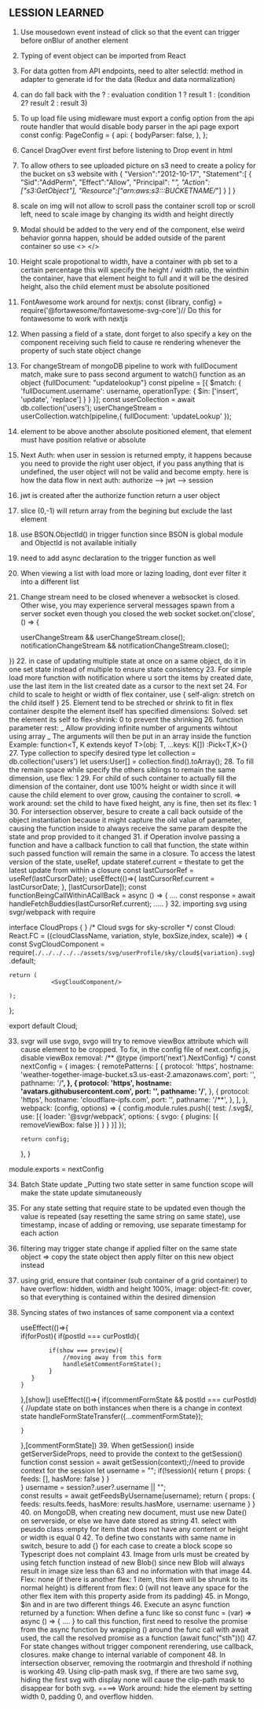 ## LESSION LEARNED


1. Use mousedown event instead of click so that the event can trigger before onBlur of another element
2. Typing of event object can be imported from React
3. For data gotten from API endpoints, need to alter selectId: method in adapter to generate id for the data (Redux and data normalization)
4. can do fall back with the ? : evaluation condition 1 ? result 1 : (condition 2? result 2 : result 3)
5. To up load file using midleware must export a config option from the api route handler that would disable body parser in the api page
export const config: PageConfig = {
    api: {
        bodyParser: false,
    },
};

6. Cancel DragOver event first before listening to Drop event in html

7. To allow others to see uploaded picture on s3 need to create a policy for the bucket on s3 website with
{
  "Version":"2012-10-17",
  "Statement":[
    {
      "Sid":"AddPerm",
      "Effect":"Allow",
      "Principal": "*",
      "Action":["s3:GetObject"],
      "Resource":["arn:aws:s3:::BUCKETNAME/*"]
    }
  ]
}
8. scale on img will not allow to scroll pass the container scroll top or scroll left, need to scale image by changing its width and height directly
9. Modal should be added to the very end of the component, else weird behavior gonna happen, should be added outside of the parent container so use <> </>
10. Height scale propotional to width, have a container with pb set to a certain percentage this will specify the height /  width ratio, the winthin the container, have that element height to full and it will be the desired height, also the child element must be absolute positioned
11. FontAwesome work around for nextjs:
const {library, config} = require('@fortawesome/fontawesome-svg-core')// Do this for fontawesome to work with nextjs
12. When passing a field of a state, dont forget to also specify a key on the component receiving such field to cause re rendering whenever the property of such state object change
13. For changeStream of mongoDB pipeline to work with fullDocument match, make sure to pass second argument to watch() function as an object {fullDocument: "updatelookup"}
const pipeline = [{
          $match: {
            'fullDocument.username': username,
            operationType: {
              $in: ['insert', 'update', 'replace']
            }
          }
      }];
        const userCollection = await db.collection('users');
        userChangeStream = userCollection.watch(pipeline,{ fullDocument: 'updateLookup' });
14. element to be above another absolute positioned element, that element must have position relative or absolute
15. Next Auth: when user in session is returned empty, it happens because you need to provide the right user object, if you pass anything that is undefined, the user object will not be valid and become empty. here is how the data flow in next auth: authorize --> jwt --> session
16. jwt is created after the authorize function return a user object
17. slice (0,-1) will return array from the begining but exclude the last element
18. use BSON.ObjectId() in trigger function since BSON is global module and ObjectId is not available initially
19. need to add async declaration to the trigger function as well
20. When viewing a list with load more or lazing loading, dont ever filter it into a different list 
21. Change stream need to be closed whenever a websocket is closed. Other wise, you may experience serveral messages spawn from a server socket even though you closed the web socket
socket.on('close', () => {

      userChangeStream && userChangeStream.close();
      notificationChangeStream && notificationChangeStream.close();
    
  })
22. in case of updating multiple state at once on a same object, do it in one set state instead of multiple to ensure state consistency
23. For simple load more function with notification where u sort the items by created date, use the last item in the list created date as a cursor to the next set
24. For child to scale to height or width of flex container, use {
    self-align: stretch on the child itself
  }
25. Element tend to be streched or shrink to fit in flex container despite the element itself has specified dimensions:
Solved: set the element its self to flex-shrink: 0 to prevent the shrinking
26. function parameter rest:
_ Allow providing infinite number of arguments wihtout using array
_ The arguments will then be put in an array inside the function
Example: function<T, K extends keyof T>(obj: T, ...keys: K[]) :Pick<T,K>{}
27. Type collection to specify desired type
let collection = db.collection<User>('users')
let users:User[] = collection.find().toArray();
28. To fill the remain space while specify the others siblings to remain the same dimension, use flex: 1
29. For child of such container to actually fill the dimension of the container, dont use 100% height or width since it will cause the child element to over grow, causing the container to scroll.
=> work around: set the child to have fixed height, any is fine, then set its flex: 1
30. For intersection observer, besure to create a call back outside of the object instantiation because it might capture the old value of parameter, causing the function inside to always receive the same param despite the state and prop provided to it changed
31. if Operation involve passing a function and have a callback function to call that function, the state within such passed function will remain the same in a closure. To access the latest version of the state, useRef, update stateref.current = thestate to get the latest update from within a closure
const lastCursorRef =  useRef<Date>(lastCursorDate);
useEffect(()=>{
    lastCursorRef.current = lastCursorDate;
}, [lastCursorDate]);
const functionBeingCallWithinACallBack = async () => {
    ....
    const response = await handleFetchBuddies(lastCursorRef.current);
    .....
}
32. importing svg using svgr/webpack with require 

interface CloudProps {
}
/* 
    Cloud svgs for sky-scroller
*/
const Cloud: React.FC<CloudProps> = ({cloudClassName, variation, style,  boxSize,index, scale}) => {
    const SvgCloudComponent = require(`./../../../../assets/svg/userProfile/sky/cloud${variation}.svg`).default;

    return (
                <SvgCloudComponent/>

    );
};

export default Cloud;

33. svgr will use svgo, svgo will try to remove viewBox attribute which will cause element to be cropped. To fix, in the config file of next.config.js, disable viewBox removal:
/** @type {import('next').NextConfig} */
const nextConfig = {
    images: {
        remotePatterns: [
          {
            protocol: 'https',
            hostname: 'weather-together-image-bucket.s3.us-east-2.amazonaws.com',
            port: '',
            pathname: '/**',
          },
          {
            protocol: 'https',
            hostname: 'avatars.githubusercontent.com',
            port: '',
            pathname: '/**',
          },
          {
            protocol: 'https',
            hostname: 'cloudflare-ipfs.com',
            port: '',
            pathname: '/**',
          },
        ],
      },
      webpack: (config, options) => {
        config.module.rules.push({
            test: /\.svg$/,
            use: [{
              loader: '@svgr/webpack',
              options: {
                 svgo: {
                    plugins: [{
                       removeViewBox: false
                    }]
                 }
              }
           }]
        });

        return config;
    },
}

module.exports = nextConfig

34. Batch State update
_Putting two state setter in same function scope will make the state update simutaneously

35. For any state setting that require state to be updated even though the value is repeated (say resetting the same string on same state), use timestamp, incase of adding or removing, use separate timestamp for each action

36. filtering may trigger state change if applied filter on the same state object
=> copy the state object then apply filter on this new object instead

37. using grid, ensure that container (sub container of a grid container) to have overflow: hidden, width and height 100%, image: object-fit: cover, so that everything is contained within the desired dimension

38. Syncing states of two instances of same component via a context

    useEffect(()=>{        
        if(forPost){ 
           if(postId === curPostId){

                if(show === preview){
                    //moving away from this form
                    handleSetCommentFormState();
                } 
           }
        }
    },[show])
    useEffect(()=>{
        if(commentFormState && postId === curPostId){
           //update state on both instances when there is a change in context state
            handleFormStateTransfer({...commentFormState});
          
        }
    },[commentFormState])
    39. When getSession() inside getServerSideProps, need to provide the context to the getSession() function
    const session = await getSession(context);//need to provide context for the session
   let username = "";
   if(!session){
         return {
              props: {
                feeds: [],
                hasMore: false
              }
         }     
   }
    username = session?.user?.username || "";   
    const results = await getFeedsByUsername(username);
    return {
        props: {
            feeds: results.feeds,
            hasMore: results.hasMore,
            username: username
        }
    }
    40. on MongoDB, when creating new document, must use new Date() on serverside, or else we have date stored as string
    41. select with peusdo class :empty for item that does not have any content or height or width is equal 0
    42. To define two constants with same name in switch, besure to add {} for each case to create a block scope so Typescript does not complaint
    43. Image from urls must be created by using fetch function instead of new Blob() since new Blob will always result in image size less than 63 and no information with that image
    44. Flex: none (if there is another flex: 1 item, this item will be shrunk to its normal height) is different from flex: 0 (will not leave any space for the other flex item with this property aside from its padding)
    45. in Mongo, $in and in are two different things
    46. Execute an async function returned by a function:
    When define a func like so const func = (var) => async () => {
      ....
    }
    to call this function, first need to resolve the promise from the async function by wrapping () around the func call with await used, the call the resolved promise as a function (await func("sth"))()
    47. For state changes without trigger component rerendering, use callback, closures. make change to internal variable of component
    48. In intersection observer, removing the rootmargin and threshold if nothing is working
    49. Using clip-path mask svg, if there are two same svg, hiding the first svg with display none will cause the clip-path mask to disappear for both svg.
    ====> Work around: hide the element by setting width 0, padding 0, and overflow hidden.
    